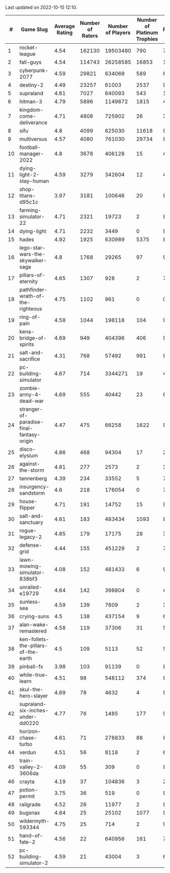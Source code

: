 Last updated on 2022-10-15 12:10.


|#|Game Slug|Average Rating|Number of Raters|Number of Players|Number of Platinum Trophies|Max Rarity (%)|
|---|---|---|---|---|---|---|
|1|rocket-league|4.54|162130|19503480|790|74|
|2|fall-guys|4.54|114743|26258585|16853|1|
|3|cyberpunk-2077|4.59|29821|634069|589|61|
|4|destiny-2|4.49|23257|61003|2537|97|
|5|supraland|4.61|7027|640093|543|100|
|6|hitman-3|4.79|5896|1149672|1815|48|
|7|kingdom-come-deliverance|4.71|4808|725902|26|30|
|8|sifu|4.8|4099|625030|11618|96|
|9|multiversus|4.57|4080|761030|29734|80|
|10|football-manager-2022|4.8|3678|406128|15|48|
|11|dying-light-2-stay-human|4.59|3279|342604|12|47|
|12|shop-titans-d95c1c|3.97|3181|100646|20|98|
|13|farming-simulator-22|4.71|2321|19723|2|83|
|14|dying-light|4.71|2232|3449|0|98|
|15|hades|4.92|1925|630989|5375|89|
|16|lego-star-wars-the-skywalker-saga|4.8|1768|29265|97|98|
|17|pillars-of-eternity|4.65|1307|928|2|79|
|18|pathfinder-wrath-of-the-righteous|4.75|1102|961|0|0.1|
|19|ring-of-pain|4.58|1044|198118|104|97|
|20|kena-bridge-of-spirits|4.69|949|404396|406|94|
|21|salt-and-sacrifice|4.31|768|57492|991|91|
|22|pc-building-simulator|4.67|714|3344271|19|47|
|23|zombie-army-4-dead-war|4.69|555|40442|23|66|
|24|stranger-of-paradise-final-fantasy-origin|4.47|475|66258|1622|98|
|25|disco-elysium|4.86|468|94304|17|28|
|26|against-the-storm|4.81|277|2573|2|35|
|27|tannenberg|4.39|234|33552|5|79|
|28|insurgency-sandstorm|4.6|218|176054|0|7|
|29|house-flipper|4.71|191|14752|15|93|
|30|salt-and-sanctuary|4.61|183|483434|1093|83|
|31|rogue-legacy-2|4.85|179|17175|28|36|
|32|defense-grid|4.44|155|451229|2|79|
|33|lawn-mowing-simulator-838bf3|4.08|152|481433|6|90|
|34|unrailed-e19729|4.64|142|398804|0|40|
|35|sunless-sea|4.59|139|7609|2|38|
|36|crying-suns|4.5|138|437154|9|65|
|37|alan-wake-remastered|4.58|119|37306|31|5|
|38|ken-follets-the-pillars-of-the-earth|4.5|109|5113|52|55|
|39|pinball-fx|3.98|103|91139|0|86|
|40|while-true-learn|4.51|98|548112|374|93|
|41|skul-the-hero-slayer|4.69|78|4632|4|96|
|42|supraland-six-inches-under-dd0220|4.77|76|1485|177|99|
|43|horizon-chase-turbo|4.61|71|278833|88|83|
|44|verdun|4.51|56|8118|2|68|
|45|train-valley-2-3606da|4.09|55|309|0|88|
|46|crayta|4.19|37|104836|3|23|
|47|potion-permit|3.75|36|519|0|97|
|48|railgrade|4.52|26|11977|2|98|
|49|bugsnax|4.84|25|25102|1077|97|
|50|wildermyth-593344|4.75|25|714|2|90|
|51|hand-of-fate-2|4.56|22|640956|161|72|
|52|pc-building-simulator-2|4.59|21|43004|3|64|
